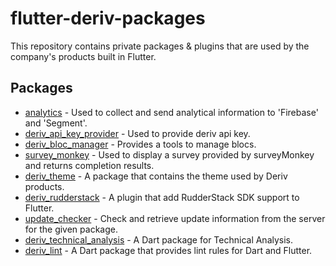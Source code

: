 # flutter-deriv-packages

This repository contains private packages & plugins that are used by the company's products built in Flutter.

## Packages

- [analytics](./packages/analytics) - Used to collect and send analytical information to 'Firebase' and 'Segment'.
- [deriv_api_key_provider](./packages/deriv_api_key_provider) - Used to provide deriv api key.
- [deriv_bloc_manager](./packages/deriv_bloc_manager) - Provides a tools to manage blocs.
- [survey_monkey](./packages/survey_monkey) - Used to display a survey provided by surveyMonkey and returns completion results.
- [deriv_theme](./packages/deriv_theme) - A package that contains the theme used by Deriv products.
- [deriv_rudderstack](./packages/deriv_rudderstack) - A plugin that add RudderStack SDK support to Flutter.
- [update_checker](./packages/update_checker) - Check and retrieve update information from the server for the given package.
- [deriv_technical_analysis](./packages/deriv_technical_analysis) - A Dart package for Technical Analysis.
- [deriv_lint](./packages/deriv_lint) - A Dart package that provides lint rules for Dart and Flutter.
